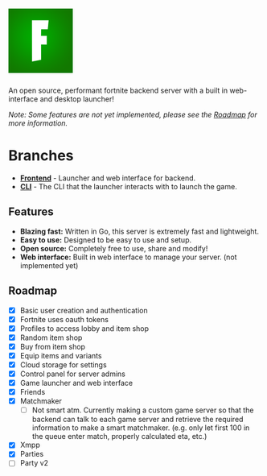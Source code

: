 # ![Zombie Server](./public/icon.png)

An open source, performant fortnite backend server with a built in web-interface and desktop launcher!

_Note: Some features are not yet implemented, please see the [Roadmap](#roadmap) for more information._

# Branches

- **[Frontend](https://github.com/zombman/server/tree/frontend)** - Launcher and web interface for backend.
- **[CLI](https://github.com/zombman/server/tree/cli)** - The CLI that the launcher interacts with to launch the game.

## Features

- **Blazing fast:** Written in Go, this server is extremely fast and lightweight.
- **Easy to use:** Designed to be easy to use and setup.
- **Open source:** Completely free to use, share and modify!
- **Web interface:** Built in web interface to manage your server. (not implemented yet)

## Roadmap

- [x] Basic user creation and authentication
- [x] Fortnite uses oauth tokens
- [x] Profiles to access lobby and item shop
- [x] Random item shop
- [x] Buy from item shop
- [x] Equip items and variants
- [x] Cloud storage for settings
- [x] Control panel for server admins
- [x] Game launcher and web interface
- [x] Friends
- [x] Matchmaker
  - [ ] Not smart atm. Currently making a custom game server so that the backend can talk to each game server and retrieve the required information to make a smart matchmaker. (e.g. only let first 100 in the queue enter match, properly calculated eta, etc.)
- [x] Xmpp
- [x] Parties
- [ ] Party v2
